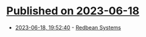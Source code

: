 # [Published on 2023-06-18](index.md)

* [2023-06-18, 19:52:40](https://lobste.rs/s/bsnekr/redbean_systems) - [Redbean Systems](https://redbean.systems/)
